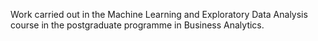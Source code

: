 Work carried out in the Machine Learning and Exploratory Data Analysis course in the postgraduate programme in Business Analytics.
